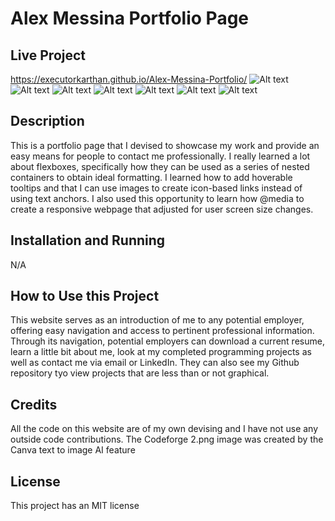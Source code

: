 # Alex Messina Portfolio Page

## Live Project
https://executorkarthan.github.io/Alex-Messina-Portfolio/
![Alt text](fullPageLayout1.png)
![Alt text](fullPageLayout2.png)
![Alt text](fullPageLayout3.png)
![Alt text](mobileLayout1.png)
![Alt text](mobileLayout2.png)
![Alt text](mobileLayout3.png)
![Alt text](mobileLayout4.png)

## Description
This is a portfolio page that I devised to showcase my work and provide an easy means for people to contact me professionally. I really learned a lot about flexboxes, specifically how they can be used as a series of nested containers to obtain ideal formatting. I learned how to add hoverable tooltips and that I can use images to create icon-based links instead of using text anchors. I also used this opportunity to learn how @media to create a responsive webpage that adjusted for user screen size changes. 

## Installation and Running
N/A

## How to Use this Project
This website serves as an introduction of me to any potential employer, offering easy navigation and access to pertinent professional information. Through its navigation, potential employers can download a current resume, learn a little bit about me, look at my completed programming projects as well as contact me via email or LinkedIn. They can also see my Github repository tyo view projects that are less than or not graphical. 

## Credits
All the code on this website are of my own devising and I have not use any outside code contributions. The Codeforge 2.png image was created by the Canva text to image AI feature

## License
This project has an MIT license
